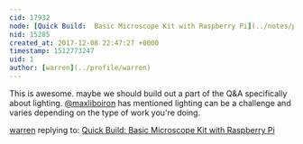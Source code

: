 ```yaml
---
cid: 17932
node: [Quick Build:  Basic Microscope Kit with Raspberry Pi](../notes/partsandcrafts/12-02-2017/quick-build-raspberry-pi-microscope)
nid: 15285
created_at: 2017-12-08 22:47:27 +0000
timestamp: 1512773247
uid: 1
author: [warren](../profile/warren)
---
```


This is awesome. maybe we should build out a part of the Q&A specifically about lighting. [@maxliboiron](/profile/maxliboiron) has mentioned lighting can be a challenge and varies depending on the type of work you're doing. 

[warren](../profile/warren) replying to: [Quick Build:  Basic Microscope Kit with Raspberry Pi](../notes/partsandcrafts/12-02-2017/quick-build-raspberry-pi-microscope)

